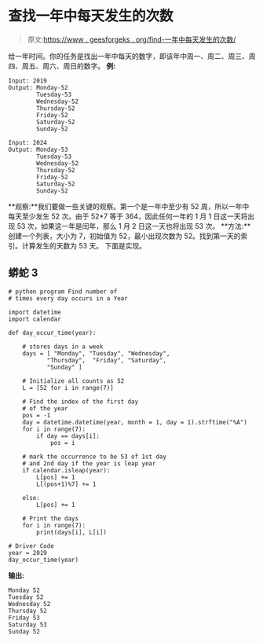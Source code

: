 # 查找一年中每天发生的次数

> 原文:[https://www . geesforgeks . org/find-一年中每天发生的次数/](https://www.geeksforgeeks.org/find-number-of-times-every-day-occurs-in-a-year/)

给一年时间。你的任务是找出一年中每天的数字，即该年中周一、周二、周三、周四、周五、周六、周日的数字。
**例:**

```
Input: 2019
Output: Monday-52
        Tuesday-53
        Wednesday-52
        Thursday-52
        Friday-52
        Saturday-52
        Sunday-52

Input: 2024
Output: Monday-53
        Tuesday-53
        Wednesday-52
        Thursday-52
        Friday-52
        Saturday-52
        Sunday-52
```

**观察:**我们要做一些关键的观察。第一个是一年中至少有 52 周，所以一年中每天至少发生 52 次。由于 52*7 等于 364，因此任何一年的 1 月 1 日这一天将出现 53 次，如果这一年是闰年，那么 1 月 2 日这一天也将出现 53 次。
**方法:**创建一个列表，大小为 7，初始值为 52，最小出现次数为 52。找到第一天的索引。计算发生的天数为 53 天。
下面是实现。

## 蟒蛇 3

```
# python program Find number of
# times every day occurs in a Year

import datetime
import calendar

def day_occur_time(year):

    # stores days in a week
    days = [ "Monday", "Tuesday", "Wednesday", 
           "Thursday",  "Friday", "Saturday",
           "Sunday" ]

    # Initialize all counts as 52
    L = [52 for i in range(7)]

    # Find the index of the first day
    # of the year
    pos = -1
    day = datetime.datetime(year, month = 1, day = 1).strftime("%A")
    for i in range(7):
        if day == days[i]:
            pos = i

    # mark the occurrence to be 53 of 1st day
    # and 2nd day if the year is leap year
    if calendar.isleap(year):
        L[pos] += 1
        L[(pos+1)%7] += 1

    else:
        L[pos] += 1

    # Print the days
    for i in range(7):
        print(days[i], L[i])

# Driver Code
year = 2019
day_occur_time(year)
```

**输出:**

```
Monday 52
Tuesday 52
Wednesday 52
Thursday 52
Friday 53
Saturday 53
Sunday 52
```